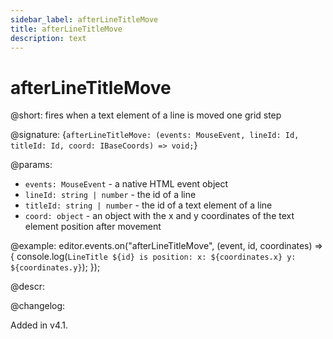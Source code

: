 ```yaml
---
sidebar_label: afterLineTitleMove
title: afterLineTitleMove
description: text
---
```


# afterLineTitleMove

@short: fires when a text element of a line is moved one grid step

@signature: {`afterLineTitleMove: (events: MouseEvent, lineId: Id, titleId: Id, coord: IBaseCoords) => void;`}

@params:
- `events: MouseEvent` - a native HTML event object
- `lineId: string | number` - the id of a line
- `titleId: string | number` - the id of a text element of a line
- `coord: object` - an object with the x and y coordinates of the text element position after movement

@example:
editor.events.on("afterLineTitleMove", (event, id, coordinates) => {
    console.log(`
        LineTitle ${id} is position:
            x: ${coordinates.x}
            y: ${coordinates.y}
    `);
});

@descr:

@changelog:

Added in v4.1.
